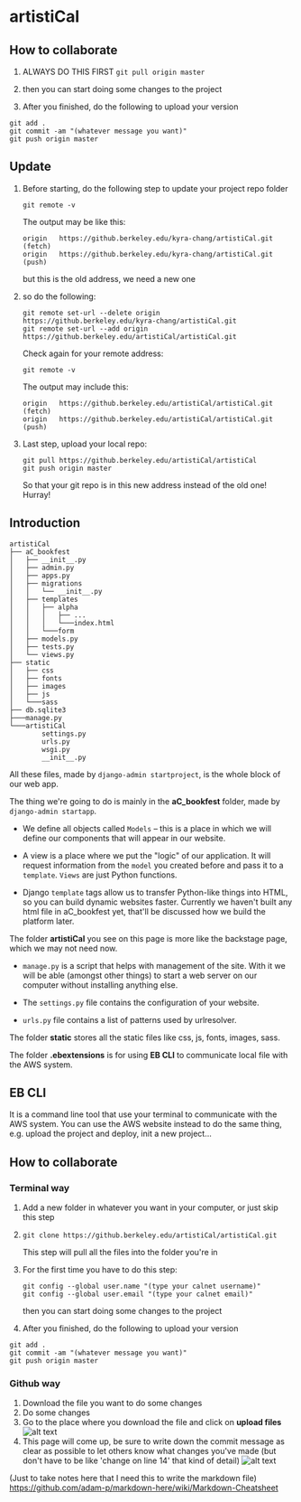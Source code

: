 # artistiCal

## How to collaborate
1. ALWAYS DO THIS FIRST `git pull origin master`

2. then you can start doing some changes to the project

3. After you finished, do the following to upload your version

```
git add .
git commit -am "(whatever message you want)"
git push origin master
```

## Update
1. Before starting, do the following step to update your project repo folder

   `git remote -v`
   
   The output may be like this:
   ```
   origin	https://github.berkeley.edu/kyra-chang/artistiCal.git (fetch)
   origin	https://github.berkeley.edu/kyra-chang/artistiCal.git (push)
   ```
   but this is the old address, we need a new one
2. so do the following:
   ```
   git remote set-url --delete origin https://github.berkeley.edu/kyra-chang/artistiCal.git
   git remote set-url --add origin https://github.berkeley.edu/artistiCal/artistiCal.git
   ```
   Check again for your remote address:
   
   `git remote -v`
   
   The output may include this:
   ```
   origin	https://github.berkeley.edu/artistiCal/artistiCal.git (fetch)
   origin	https://github.berkeley.edu/artistiCal/artistiCal.git (push)
   ```
3. Last step, upload your local repo:
   ```
   git pull https://github.berkeley.edu/artistiCal/artistiCal
   git push origin master
   ```
   So that your git repo is in this new address instead of the old one! Hurray!


## Introduction

```
artistiCal
├── aC_bookfest
│   ├── __init__.py
│   ├── admin.py
│   ├── apps.py
│   ├── migrations
│   │   └── __init__.py
│   ├── templates
│   │   ├── alpha
│   │   │   ├── ...
│   │   │   └───index.html
│   │   └───form
│   ├── models.py
│   ├── tests.py
│   └── views.py
├── static
│   ├── css
│   ├── fonts
│   ├── images
│   ├── js
│   └───sass
├── db.sqlite3
├───manage.py
└───artistiCal
        settings.py
        urls.py
        wsgi.py
        __init__.py
```
All these files, made by `django-admin startproject`, is the whole block of our web app.

The thing we're going to do is mainly in the **aC_bookfest** folder, made by `django-admin startapp`.

* We define all objects called `Models` – this is a place in which we will define our components that will appear in our website.

* A view is a place where we put the "logic" of our application. It will request information from the `model` you created before and pass it to a `template`. `Views` are just Python functions.

* Django `template` tags allow us to transfer Python-like things into HTML, so you can build dynamic websites faster.
   Currently we haven't built any html file in aC_bookfest yet, that'll be discussed how we build the platform later.

The folder **artistiCal** you see on this page is more like the backstage page, which we may not need now.

* `manage.py` is a script that helps with management of the site. With it we will be able (amongst other things) to start a web server on our computer without installing anything else.

* The `settings.py` file contains the configuration of your website.

* `urls.py` file contains a list of patterns used by urlresolver.


The folder **static** stores all the static files like css, js, fonts, images, sass.

The folder **.ebextensions** is for using **EB CLI** to communicate local file with the AWS system.



## EB CLI
It is a command line tool that use your terminal to communicate with the AWS system. You can use the AWS website instead to do the same thing, e.g. upload the project and deploy, init a new project...

## How to collaborate
### Terminal way
1. Add a new folder in whatever you want in your computer, or just skip this step

2. `git clone https://github.berkeley.edu/artistiCal/artistiCal.git` 

   This step will pull all the files into the folder you're in

3. For the first time you have to do this step:
   ```
   git config --global user.name "(type your calnet username)"
   git config --global user.email "(type your calnet email)"
   ```
   then you can start doing some changes to the project

4. After you finished, do the following to upload your version

```
git add .
git commit -am "(whatever message you want)"
git push origin master
```

### Github way
1. Download the file you want to do some changes
2. Do some changes
3. Go to the place where you download the file and click on **upload files**
   ![alt text][rubbish]
4. This page will come up, be sure to write down the commit message as clear as possible to let others know what changes you've made (but don't have to be like 'change on line 14' that kind of detail)
   ![alt text][rubbishs]



[rubbish]: https://github.berkeley.edu/kyra-chang/artistiCal/blob/master/rubbish.png
[rubbishs]: https://github.berkeley.edu/kyra-chang/artistiCal/blob/master/rubbishs.png






(Just to take notes here that I need this to write the markdown file)
<https://github.com/adam-p/markdown-here/wiki/Markdown-Cheatsheet>
